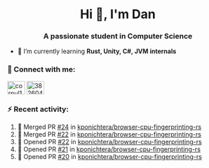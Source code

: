 <h1 align="center">Hi 👋, I'm Dan</h1>
<h3 align="center">A passionate student in Computer Science</h3>

- 🌱 I’m currently learning **Rust, Unity, C#, JVM internals**

### :rocket: Connect with me:</h3>
<p align="left">
<a href="https://linkedin.com/in/cornul11" target="blank"><img align="center" src="https://raw.githubusercontent.com/rahuldkjain/github-profile-readme-generator/master/src/images/icons/Social/linked-in-alt.svg" alt="cornul11" height="30" width="40" /></a>
<a href="https://stackoverflow.com/users/3826046" target="blank"><img align="center" src="https://raw.githubusercontent.com/rahuldkjain/github-profile-readme-generator/master/src/images/icons/Social/stack-overflow.svg" alt="3826046" height="30" width="40" /></a>
</p>

### :zap: Recent activity:
<!--START_SECTION:activity-->
1. 🎉 Merged PR [#24](https://github.com/kponichtera/browser-cpu-fingerprinting-rs/pull/24) in [kponichtera/browser-cpu-fingerprinting-rs](https://github.com/kponichtera/browser-cpu-fingerprinting-rs)
2. 🎉 Merged PR [#22](https://github.com/kponichtera/browser-cpu-fingerprinting-rs/pull/22) in [kponichtera/browser-cpu-fingerprinting-rs](https://github.com/kponichtera/browser-cpu-fingerprinting-rs)
3. 💪 Opened PR [#22](https://github.com/kponichtera/browser-cpu-fingerprinting-rs/pull/22) in [kponichtera/browser-cpu-fingerprinting-rs](https://github.com/kponichtera/browser-cpu-fingerprinting-rs)
4. 💪 Opened PR [#21](https://github.com/kponichtera/browser-cpu-fingerprinting-rs/pull/21) in [kponichtera/browser-cpu-fingerprinting-rs](https://github.com/kponichtera/browser-cpu-fingerprinting-rs)
5. 💪 Opened PR [#20](https://github.com/kponichtera/browser-cpu-fingerprinting-rs/pull/20) in [kponichtera/browser-cpu-fingerprinting-rs](https://github.com/kponichtera/browser-cpu-fingerprinting-rs)
<!--END_SECTION:activity-->
